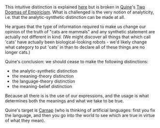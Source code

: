 This intuitive distinction is explained 
[here](/docs/phil/distinctions/made/analytic_synthetic.qmd) 
but is broken in [Quine](/docs/phil/people/quine/index.qmd)'s 
[Two Dogmas of Empiricism](/docs/phil/works/two_dogmas/index.qmd).
What is challenged is the very notion of analyticity, 
i.e. that the analytic-synthetic distinction can be made at all.

He argues that the type of information required to make us change our opinion of 
the truth of "cats are mammals" and any synthetic statement are actually not 
different in kind. (We might discover all things that which call 'cats' have 
actually been biological-looking robots - we'd likely change what category to 
put 'cats' in than to declare all of these things are no longer cats.)

Quine's conclusion: we should cease to make the following distinctions:

- the analytic-synthetic distinction
- the meaning-theory distinction 
- the language-theory distinction 
- the meaning-belief distinction
  
Because all there is is the use of our expressions, and the usage is what 
determines both the meanings and what we take to be true.

Quine's target is [Carnap](/docs/phil/people/carnap/index.qmd) (who is thinking 
of artificial languages: first you fix 
the language, and then you go into the world to see which are true in virtue of 
what they mean).